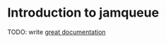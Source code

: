 # Introduction to jamqueue

TODO: write [great documentation](http://jacobian.org/writing/what-to-write/)
